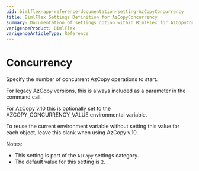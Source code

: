 ```yaml
---
uid: bimlflex-app-reference-documentation-setting-AzCopyConcurrency
title: BimlFlex Settings Definition for AzCopyConcurrency
summary: Documentation of settings option within BimlFlex for AzCopyConcurrency
varigenceProduct: BimlFlex
varigenceArticleType: Reference
---
```


# Concurrency

Specify the number of concurrent AzCopy operations to start.

For legacy AzCopy versions, this is always included as a parameter in the command call.

For AzCopy v.10 this is optionally set to the AZCOPY_CONCURRENCY_VALUE environmental variable.

To reuse the current environment variable without setting this value for each object, leave this blank when using AzCopy v.10.

Notes:
* This setting is part of the `AzCopy` settings category.
* The default value for this setting is `2`.